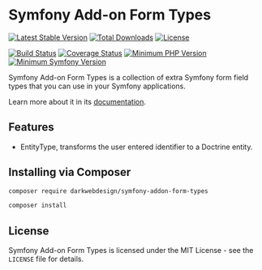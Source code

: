 # Symfony Add-on Form Types

[![Latest Stable Version](https://poser.pugx.org/darkwebdesign/symfony-addon-form-types/v/stable?format=flat)](https://packagist.org/packages/darkwebdesign/symfony-addon-form-types)
[![Total Downloads](https://poser.pugx.org/darkwebdesign/symfony-addon-form-types/downloads?format=flat)](https://packagist.org/packages/darkwebdesign/symfony-addon-form-types)
[![License](https://poser.pugx.org/darkwebdesign/symfony-addon-form-types/license?format=flat)](https://packagist.org/packages/darkwebdesign/symfony-addon-form-types)

[![Build Status](https://travis-ci.org/darkwebdesign/symfony-addon-form-types.svg?branch=2.3)](https://travis-ci.org/darkwebdesign/symfony-addon-form-types?branch=2.3)
[![Coverage Status](https://codecov.io/gh/darkwebdesign/symfony-addon-form-types/branch/2.3/graph/badge.svg)](https://codecov.io/gh/darkwebdesign/symfony-addon-form-types)
[![Minimum PHP Version](https://img.shields.io/badge/php-%3E%3D%205.3-blue.svg)](https://php.net/)
[![Minimum Symfony Version](https://img.shields.io/badge/symfony-%3E%3D%202.3-green.svg)](https://symfony.com/)

Symfony Add-on Form Types is a collection of extra Symfony form field types that you can use in your Symfony applications.

Learn more about it in its [documentation](https://github.com/darkwebdesign/symfony-addon-pack/blob/2.3/doc/reference/forms/types/index.md).

## Features

* EntityType, transforms the user entered identifier to a Doctrine entity.

## Installing via Composer

```bash
composer require darkwebdesign/symfony-addon-form-types
```

```bash
composer install
```

## License

Symfony Add-on Form Types is licensed under the MIT License - see the `LICENSE` file for details.
